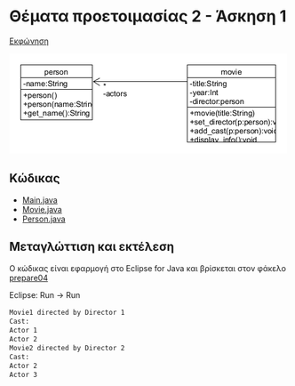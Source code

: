 # Θέματα προετοιμασίας 2 - Άσκηση 1

[Εκφώνηση](./../../../preparation/telikes.pdf)

![](./../../../preparation/prepare04.png)

## Κώδικας

* [Main.java](./src/Main.java)
* [Movie.java](./src/Movie.java)
* [Person.java](./src/Person.java)

## Μεταγλώττιση και εκτέλεση

Ο κώδικας είναι εφαρμογή στο Eclipse for Java και βρίσκεται στον φάκελο [prepare04](https://github.com/chgogos/oop/tree/master/lab2020-2021/lab06/prepare02a)

Eclipse: Run -> Run

    Movie1 directed by Director 1
    Cast:
    Actor 1
    Actor 2
    Movie2 directed by Director 2
    Cast:
    Actor 2
    Actor 3
